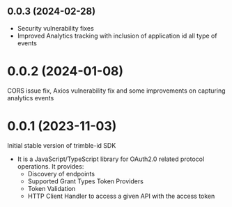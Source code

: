 ## 0.0.3 (2024-02-28)

* Security vulnerability fixes
* Improved Analytics tracking with inclusion of application id all type of events

# 0.0.2 (2024-01-08)

CORS issue fix, Axios vulnerability fix and some improvements on capturing analytics events

# 0.0.1 (2023-11-03)

Initial stable version of trimble-id SDK

- It is a JavaScript/TypeScript library for OAuth2.0 related protocol operations. It provides:
    - Discovery of endpoints
    - Supported Grant Types Token Providers
    - Token Validation
    - HTTP Client Handler to access a given API with the access token
